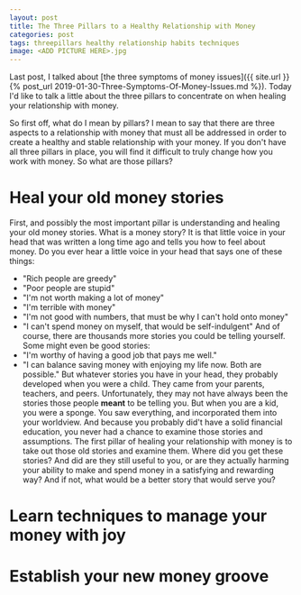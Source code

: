 ```yaml
---
layout: post
title: The Three Pillars to a Healthy Relationship with Money
categories: post
tags: threepillars healthy relationship habits techniques
image: <ADD PICTURE HERE>.jpg
---
```


Last post, I talked about [the three symptoms of money issues]({{ site.url }}{% post_url 2019-01-30-Three-Symptoms-Of-Money-Issues.md %}). Today I'd like to talk a little about the three pillars to concentrate on when healing your relationship with money.

<!--more-->

So first off, what do I mean by pillars? I mean to say that there are three aspects to a relationship with money that must all be addressed in order to create a healthy and stable relationship with your money. If you don't have all three pillars in place, you will find it difficult to truly change how you work with money. So what are those pillars?

# Heal your old money stories
First, and possibly the most important pillar is understanding and healing your old money stories. What is a money story? It is that little voice in your head that was written a long time ago and tells you how to feel about money. Do you ever hear a little voice in your head that says one of these things:
- "Rich people are greedy"
- "Poor people are stupid"
- "I'm not worth making a lot of money"
- "I'm terrible with money"
- "I'm not good with numbers, that must be why I can't hold onto money"
- "I can't spend money on myself, that would be self-indulgent"
And of course, there are thousands more stories you could be telling yourself. Some might even be good stories:
- "I'm worthy of having a good job that pays me well."
- "I can balance saving money with enjoying my life now. Both are possible."
But whatever stories you have in your head, they probably developed when you were a child. They came from your parents, teachers, and peers. Unfortunately, they may not have always been the stories those people **meant** to be telling you. But when you are a kid, you were a sponge. You saw everything, and incorporated them into your worldview. And because you probably did't have a solid financial education, you never had a chance to examine those stories and assumptions.
The first pillar of healing your relationship with money is to take out those old stories and examine them. Where did you get these stories? And did are they still useful to you, or are they actually harming your ability to make and spend money in a satisfying and rewarding way? And if not, what would be a better story that would serve you?

# Learn techniques to manage your money with joy


# Establish your new money groove
